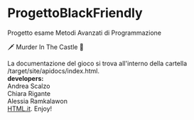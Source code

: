 # ProgettoBlackFriendly
Progetto esame Metodi Avanzati di Programmazione

🗡 Murder In The Castle 🏰

La documentazione del gioco si trova all'interno della cartella /target/site/apidocs/index.html.<br>
<b>developers:</b><br> 
Andrea Scalzo<br>
Chiara Rigante<br>
Alessia Ramkalawon<br>
<a href="file:///Users/chiararigante/ProgettoBlackFriendly/target/site/apidocs/index.html">HTML.it</a>.
Enjoy!
